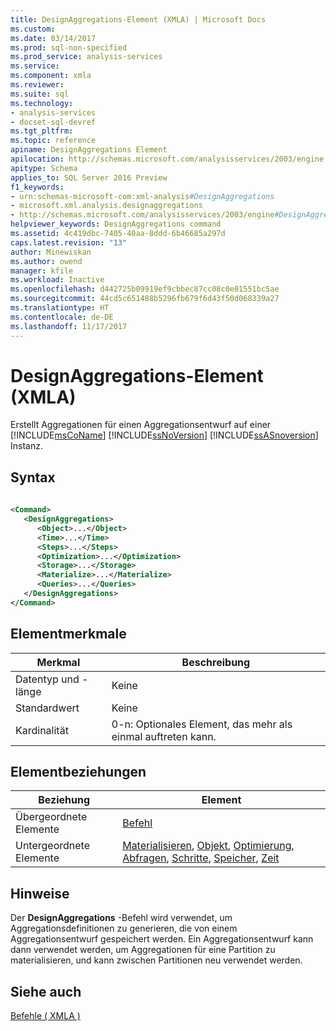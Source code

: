 ```yaml
---
title: DesignAggregations-Element (XMLA) | Microsoft Docs
ms.custom: 
ms.date: 03/14/2017
ms.prod: sql-non-specified
ms.prod_service: analysis-services
ms.service: 
ms.component: xmla
ms.reviewer: 
ms.suite: sql
ms.technology:
- analysis-services
- docset-sql-devref
ms.tgt_pltfrm: 
ms.topic: reference
apiname: DesignAggregations Element
apilocation: http://schemas.microsoft.com/analysisservices/2003/engine
apitype: Schema
applies_to: SQL Server 2016 Preview
f1_keywords:
- urn:schemas-microsoft-com:xml-analysis#DesignAggregations
- microsoft.xml.analysis.designaggregations
- http://schemas.microsoft.com/analysisservices/2003/engine#DesignAggregations
helpviewer_keywords: DesignAggregations command
ms.assetid: 4c419dbc-7405-40aa-8ddd-6b46685a297d
caps.latest.revision: "13"
author: Minewiskan
ms.author: owend
manager: kfile
ms.workload: Inactive
ms.openlocfilehash: d442725b09919ef9cbbec87cc08c0e01551bc5ae
ms.sourcegitcommit: 44cd5c651488b5296fb679f6d43f50d068339a27
ms.translationtype: HT
ms.contentlocale: de-DE
ms.lasthandoff: 11/17/2017
---
```

# <a name="designaggregations-element-xmla"></a>DesignAggregations-Element (XMLA)
  Erstellt Aggregationen für einen Aggregationsentwurf auf einer [!INCLUDE[msCoName](../../../includes/msconame-md.md)] [!INCLUDE[ssNoVersion](../../../includes/ssnoversion-md.md)] [!INCLUDE[ssASnoversion](../../../includes/ssasnoversion-md.md)] Instanz.  
  
## <a name="syntax"></a>Syntax  
  
```xml  
  
<Command>  
   <DesignAggregations>  
      <Object>...</Object>  
      <Time>...</Time>  
      <Steps>...</Steps>  
      <Optimization>...</Optimization>  
      <Storage>...</Storage>  
      <Materialize>...</Materialize>  
      <Queries>...</Queries>  
   </DesignAggregations>  
</Command>  
```  
  
## <a name="element-characteristics"></a>Elementmerkmale  
  
|Merkmal|Beschreibung|  
|--------------------|-----------------|  
|Datentyp und -länge|Keine|  
|Standardwert|Keine|  
|Kardinalität|0-n: Optionales Element, das mehr als einmal auftreten kann.|  
  
## <a name="element-relationships"></a>Elementbeziehungen  
  
|Beziehung|Element|  
|------------------|-------------|  
|Übergeordnete Elemente|[Befehl](../../../analysis-services/xmla/xml-elements-properties/command-element-xmla.md)|  
|Untergeordnete Elemente|[Materialisieren](../../../analysis-services/xmla/xml-elements-properties/materialize-element-xmla.md), [Objekt](../../../analysis-services/xmla/xml-elements-properties/object-element-xmla.md), [Optimierung](../../../analysis-services/xmla/xml-elements-properties/optimization-element-xmla.md), [Abfragen](../../../analysis-services/xmla/xml-elements-properties/queries-element-xmla.md), [Schritte](../../../analysis-services/xmla/xml-elements-properties/steps-element-xmla.md), [Speicher](../../../analysis-services/xmla/xml-elements-properties/storage-element-xmla.md), [Zeit](../../../analysis-services/xmla/xml-elements-properties/time-element-xmla.md)|  
  
## <a name="remarks"></a>Hinweise  
 Der **DesignAggregations** -Befehl wird verwendet, um Aggregationsdefinitionen zu generieren, die von einem Aggregationsentwurf gespeichert werden. Ein Aggregationsentwurf kann dann verwendet werden, um Aggregationen für eine Partition zu materialisieren, und kann zwischen Partitionen neu verwendet werden.  
  
## <a name="see-also"></a>Siehe auch  
 [Befehle &#40; XMLA &#41;](../../../analysis-services/xmla/xml-elements-commands/xml-elements-commands.md)  
  
  
